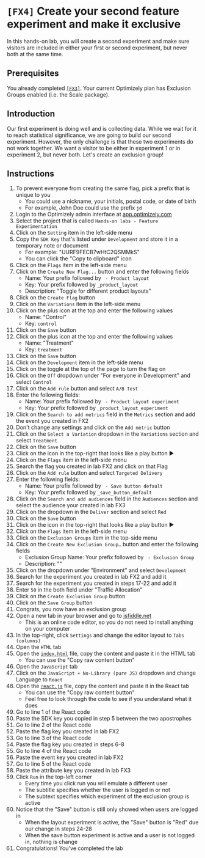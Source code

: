 # `[FX4]` Create your second feature experiment and make it exclusive

In this hands-on lab, you will create a second experiment and make sure visitors are included in either your first or second experiment, but never both at the same time.

## Prerequisites

You already completed [`[FX3]`](../fx3/).
Your current Optimizely plan has Exclusion Groups enabled (i.e. the Scale package).

## Introduction

Our first experiment is doing well and is collecting data. While we wait for it to reach statistical significance, we are going to build our second experiment. However, the only challenge is that these two experiments do not work together. We want a visitor to be either in experiment 1 or in experiment 2, but never both. Let's create an exclusion group!

## Instructions

1. To prevent everyone from creating the same flag, pick a prefix that is unique to you
    - You could use a nickname, your initials, postal code, or date of birth
    - For example, John Doe could use the prefix `jd`
1. Login to the Optimizely admin interface at [app.optimizely.com](https://app.optimizely.com/)
1. Select the project that is called `Hands-on labs - Feature Experimentation`
1. Click on the `Setting` item in the left-side menu
1. Copy the `SDK Key` that's listed under `Development` and store it in a temporary note or document
    - For example: "UURF9FECB7wHtC2QSMMkS"
    - You can click the "Copy to clipboard" icon
1. Click on the `Flags` item in the left-side menu
1. Click on the `Create New Flag...` button and enter the following fields
    - Name: Your prefix followed by ` - Product layout`
    - Key: Your prefix followed by `_product_layout`
    - Description: "Toggle for different product layouts"
1. Click on the `Create Flag` button
1. Click on the `Variations` item in the left-side menu
1. Click on the plus icon at the top and enter the following values
    - Name: "Control"
    - Key: `control`
1. Click on the `Save` button
1. Click on the plus icon at the top and enter the following values
    - Name: "Treatment"
    - Key: `treatment`
1. Click on the `Save` button
1. Click on the `Development` item in the left-side menu
1. Click on the toggle at the top of the page to turn the flag on
1. Click on the `Off` dropdown under "For everyone in Development" and select `Control`
1. Click on the `Add rule` button and select `A/B Test`
1. Enter the following fields:
    - Name: Your prefix followed by ` - Product layout experiment`
    - Key: Your prefix followed by `_product_layout_experiment`
1. Click on the `Search to add metrics` field in the `Metrics` section and add the event you created in FX2
1. Don't change any settings and click on the `Add metric` button
1. Click on the `Select a Variation` dropdown in the `Variations` section and select `Treatment`
1. Click on the `Save` button
1. Click on the icon in the top-right that looks like a play button :arrow_forward:
1. Click on the `Flags` item in the left-side menu
1. Search the flag you created in lab FX2 and click on that Flag
1. Click on the `Add rule` button and select `Targeted Delivery`
1. Enter the following fields:
    - Name: Your prefix followed by ` - Save button default`
    - Key: Your prefix followed by `_save_button_default`
1. Click on the `Search and add audiences` field in the `Audiences` section and select the audience your created in lab FX3
1. Click on the dropdown in the `Deliver` section and select `Red`
1. Click on the `Save` button
1. Click on the icon in the top-right that looks like a play button :arrow_forward:
1. Click on the `Flags` item in the left-side menu
1. Click on the `Exclusion Groups` item in the top-side menu
1. Click on the `Create New Exclusion Group…` button and enter the following fields
    - Exclusion Group Name: Your prefix followed by ` - Exclusion Group`
    - Description: ""
1. Click on the dropdown under "Environment" and select `Development`
1. Search for the experiment you created in lab FX2 and add it
1. Search for the experiment you created in steps 17-22 and add it
1. Enter `50` in the both field under "Traffic Allocation"
1. Click on the `Create Exclusion Group` button
1. Click on the `Save Group` button
1. Congrats, you now have an exclusion group
1. Open a new tab in your browser and go to [jsfiddle.net](https://jsfiddle.net/)
    - This is an online code editor, so you do not need to install anything on your computer
1. In the top-right, click `Settings` and change the editor layout to `Tabs (columns)`
1. Open the `HTML` tab
1. Open the [`index.html`](./index.html) file, copy the content and paste it in the HTML tab
    - You can use the "Copy raw content button"
1. Open the `JavaScript` tab
1. Click on the `JavaScript + No-Library (pure JS)` dropdown and change Language to `React`
1. Open the [`react.js`](./react.js) file, copy the content and paste it in the React tab
    - You can use the "Copy raw content button"
    - Feel free to look through the code to see if you understand what it does
1. Go to line 1 of the React code
1. Paste the SDK key you copied in step 5 between the two apostrophes
1. Go to line 2 of the React code
1. Paste the flag key you created in lab FX2
1. Go to line 3 of the React code
1. Paste the flag key you created in steps 6-8
1. Go to line 4 of the React code
1. Paste the event key you created in lab FX2
1. Go to line 5 of the React code
1. Paste the attribute key you created in lab FX3
1. Click `Run` in the top-left corner
    - Every time you click run you will emulate a different user
    - The subtitle specifies whether the user is logged in or not
    - The subtext specifies which experiment of the exclusion group is active
1. Notice that the "Save" button is still only showed when users are logged in
    - When the layout experiment is active, the "Save" button is "Red" due our change in steps 24-28
    - When the save button experiment is active and a user is not logged in, nothing is change
1. Congratulations! You've completed the lab